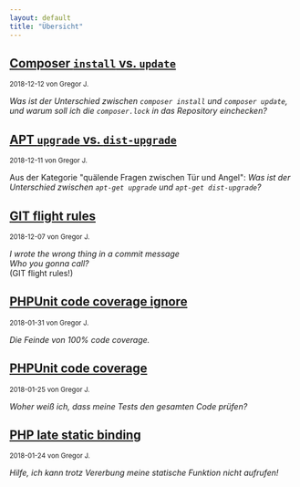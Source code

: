 ```yaml
---
layout: default
title: "Übersicht"
---
```


## [Composer `install` vs. `update`](./2018-12-12-composer-install-vs-update.html)

<small>2018-12-12 von Gregor J.</small>

_Was ist der Unterschied zwischen `composer install` und `composer update`, und warum soll ich die `composer.lock` in das Repository einchecken?_

## [APT `upgrade` vs. `dist-upgrade`](2018-12-11-apt-upgrade-vs-dist-upgrade.html)

<small>2018-12-11 von Gregor J.</small>

Aus der Kategorie "quälende Fragen zwischen Tür und Angel": _Was ist der Unterschied zwischen `apt-get upgrade` und `apt-get dist-upgrade`?_ 

## [GIT flight rules](2018-12-07-git-flight-rules.html)

<small>2018-12-07 von Gregor J.</small>

_I wrote the wrong thing in a commit message_   
_Who you gonna call?_   
(GIT flight rules!)

## [PHPUnit code coverage ignore](2018-01-31-phpunit-code-coverage-ignore.html)

<small>2018-01-31 von Gregor J.</small>

_Die Feinde von 100% code coverage._

## [PHPUnit code coverage](2018-01-25-phpunit-code-coverage.html)

<small>2018-01-25 von Gregor J.</small>

_Woher weiß ich, dass meine Tests den gesamten Code prüfen?_

## [PHP late static binding](2018-01-24-late-static-binding.html)

<small>2018-01-24 von Gregor J.</small>

_Hilfe, ich kann trotz Vererbung meine statische Funktion nicht aufrufen!_
